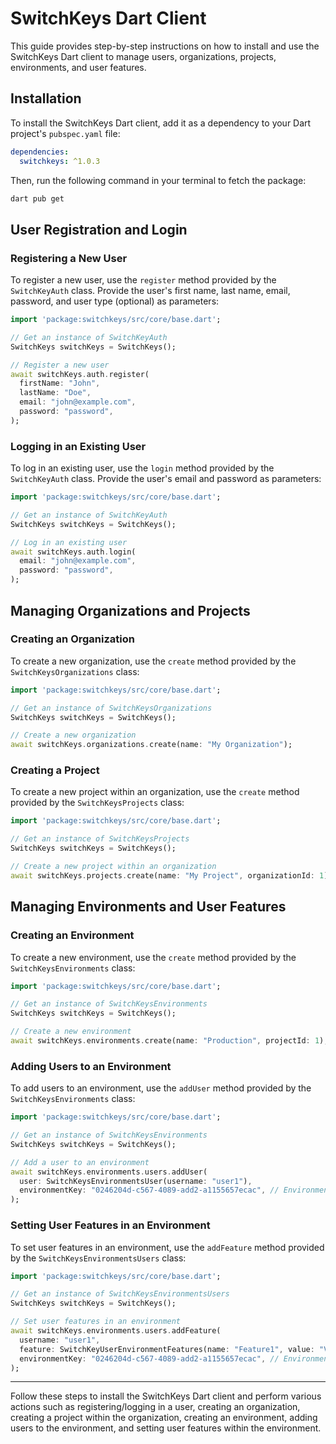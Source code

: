 # SwitchKeys Dart Client

This guide provides step-by-step instructions on how to install and use the SwitchKeys Dart client to manage users, organizations, projects, environments, and user features.

## Installation

To install the SwitchKeys Dart client, add it as a dependency to your Dart project's `pubspec.yaml` file:

```yaml
dependencies:
  switchkeys: ^1.0.3
```

Then, run the following command in your terminal to fetch the package:

```bash
dart pub get
```

## User Registration and Login

### Registering a New User

To register a new user, use the `register` method provided by the `SwitchKeyAuth` class. Provide the user's first name, last name, email, password, and user type (optional) as parameters:

```dart
import 'package:switchkeys/src/core/base.dart';

// Get an instance of SwitchKeyAuth
SwitchKeys switchKeys = SwitchKeys();

// Register a new user
await switchKeys.auth.register(
  firstName: "John",
  lastName: "Doe",
  email: "john@example.com",
  password: "password",
);
```

### Logging in an Existing User

To log in an existing user, use the `login` method provided by the `SwitchKeyAuth` class. Provide the user's email and password as parameters:

```dart
import 'package:switchkeys/src/core/base.dart';

// Get an instance of SwitchKeyAuth
SwitchKeys switchKeys = SwitchKeys();

// Log in an existing user
await switchKeys.auth.login(
  email: "john@example.com",
  password: "password",
);
```

## Managing Organizations and Projects

### Creating an Organization

To create a new organization, use the `create` method provided by the `SwitchKeysOrganizations` class:

```dart
import 'package:switchkeys/src/core/base.dart';

// Get an instance of SwitchKeysOrganizations
SwitchKeys switchKeys = SwitchKeys();

// Create a new organization
await switchKeys.organizations.create(name: "My Organization");
```

### Creating a Project

To create a new project within an organization, use the `create` method provided by the `SwitchKeysProjects` class:

```dart
import 'package:switchkeys/src/core/base.dart';

// Get an instance of SwitchKeysProjects
SwitchKeys switchKeys = SwitchKeys();

// Create a new project within an organization
await switchKeys.projects.create(name: "My Project", organizationId: 1);
```

## Managing Environments and User Features

### Creating an Environment

To create a new environment, use the `create` method provided by the `SwitchKeysEnvironments` class:

```dart
import 'package:switchkeys/src/core/base.dart';

// Get an instance of SwitchKeysEnvironments
SwitchKeys switchKeys = SwitchKeys();

// Create a new environment
await switchKeys.environments.create(name: "Production", projectId: 1);
```

### Adding Users to an Environment

To add users to an environment, use the `addUser` method provided by the `SwitchKeysEnvironments` class:

```dart
import 'package:switchkeys/src/core/base.dart';

// Get an instance of SwitchKeysEnvironments
SwitchKeys switchKeys = SwitchKeys();

// Add a user to an environment
await switchKeys.environments.users.addUser(
  user: SwitchKeysEnvironmentsUser(username: "user1"),
  environmentKey: "0246204d-c567-4089-add2-a1155657ecac", // Environment key
);
```

### Setting User Features in an Environment

To set user features in an environment, use the `addFeature` method provided by the `SwitchKeysEnvironmentsUsers` class:

```dart
import 'package:switchkeys/src/core/base.dart';

// Get an instance of SwitchKeysEnvironmentsUsers
SwitchKeys switchKeys = SwitchKeys();

// Set user features in an environment
await switchKeys.environments.users.addFeature(
  username: "user1",
  feature: SwitchKeyUserEnvironmentFeatures(name: "Feature1", value: "Value1"),
  environmentKey: "0246204d-c567-4089-add2-a1155657ecac", // Environment key
);
```

---

Follow these steps to install the SwitchKeys Dart client and perform various actions such as registering/logging in a user, creating an organization, creating a project within the organization, creating an environment, adding users to the environment, and setting user features within the environment.
